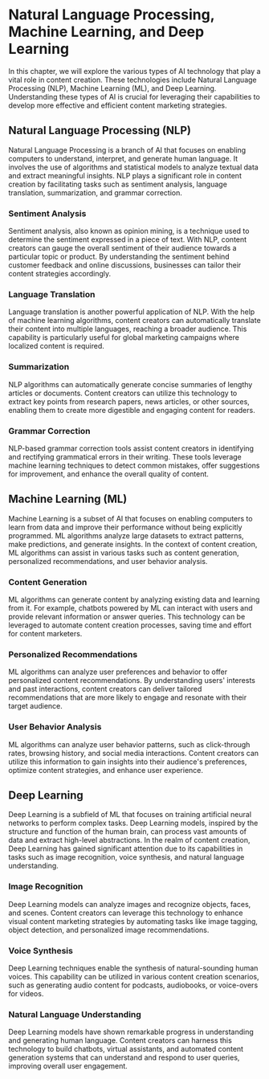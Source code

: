 Natural Language Processing, Machine Learning, and Deep Learning
==========================================================================================================================================

In this chapter, we will explore the various types of AI technology that play a vital role in content creation. These technologies include Natural Language Processing (NLP), Machine Learning (ML), and Deep Learning. Understanding these types of AI is crucial for leveraging their capabilities to develop more effective and efficient content marketing strategies.

Natural Language Processing (NLP)
-------------------------------------

Natural Language Processing is a branch of AI that focuses on enabling computers to understand, interpret, and generate human language. It involves the use of algorithms and statistical models to analyze textual data and extract meaningful insights. NLP plays a significant role in content creation by facilitating tasks such as sentiment analysis, language translation, summarization, and grammar correction.

### Sentiment Analysis

Sentiment analysis, also known as opinion mining, is a technique used to determine the sentiment expressed in a piece of text. With NLP, content creators can gauge the overall sentiment of their audience towards a particular topic or product. By understanding the sentiment behind customer feedback and online discussions, businesses can tailor their content strategies accordingly.

### Language Translation

Language translation is another powerful application of NLP. With the help of machine learning algorithms, content creators can automatically translate their content into multiple languages, reaching a broader audience. This capability is particularly useful for global marketing campaigns where localized content is required.

### Summarization

NLP algorithms can automatically generate concise summaries of lengthy articles or documents. Content creators can utilize this technology to extract key points from research papers, news articles, or other sources, enabling them to create more digestible and engaging content for readers.

### Grammar Correction

NLP-based grammar correction tools assist content creators in identifying and rectifying grammatical errors in their writing. These tools leverage machine learning techniques to detect common mistakes, offer suggestions for improvement, and enhance the overall quality of content.

Machine Learning (ML)
-------------------------

Machine Learning is a subset of AI that focuses on enabling computers to learn from data and improve their performance without being explicitly programmed. ML algorithms analyze large datasets to extract patterns, make predictions, and generate insights. In the context of content creation, ML algorithms can assist in various tasks such as content generation, personalized recommendations, and user behavior analysis.

### Content Generation

ML algorithms can generate content by analyzing existing data and learning from it. For example, chatbots powered by ML can interact with users and provide relevant information or answer queries. This technology can be leveraged to automate content creation processes, saving time and effort for content marketers.

### Personalized Recommendations

ML algorithms can analyze user preferences and behavior to offer personalized content recommendations. By understanding users' interests and past interactions, content creators can deliver tailored recommendations that are more likely to engage and resonate with their target audience.

### User Behavior Analysis

ML algorithms can analyze user behavior patterns, such as click-through rates, browsing history, and social media interactions. Content creators can utilize this information to gain insights into their audience's preferences, optimize content strategies, and enhance user experience.

Deep Learning
-----------------

Deep Learning is a subfield of ML that focuses on training artificial neural networks to perform complex tasks. Deep Learning models, inspired by the structure and function of the human brain, can process vast amounts of data and extract high-level abstractions. In the realm of content creation, Deep Learning has gained significant attention due to its capabilities in tasks such as image recognition, voice synthesis, and natural language understanding.

### Image Recognition

Deep Learning models can analyze images and recognize objects, faces, and scenes. Content creators can leverage this technology to enhance visual content marketing strategies by automating tasks like image tagging, object detection, and personalized image recommendations.

### Voice Synthesis

Deep Learning techniques enable the synthesis of natural-sounding human voices. This capability can be utilized in various content creation scenarios, such as generating audio content for podcasts, audiobooks, or voice-overs for videos.

### Natural Language Understanding

Deep Learning models have shown remarkable progress in understanding and generating human language. Content creators can harness this technology to build chatbots, virtual assistants, and automated content generation systems that can understand and respond to user queries, improving overall user engagement.
